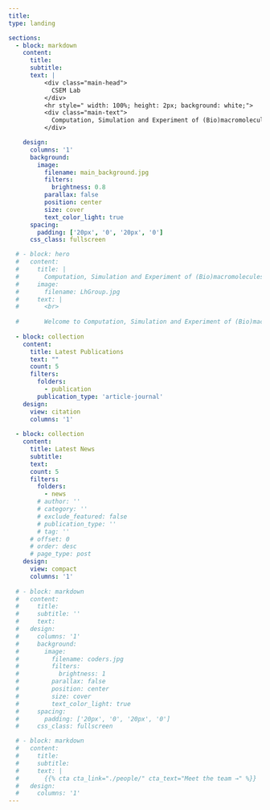 ```yaml
---
title:
type: landing

sections:
  - block: markdown
    content:
      title:
      subtitle: 
      text: |
          <div class="main-head">
            CSEM Lab
          </div>
          <hr style=" width: 100%; height: 2px; background: white;">
          <div class="main-text">
            Computation, Simulation and Experiment of (Bio)macromolecules Lab
          </div>

    design:
      columns: '1'
      background:
        image: 
          filename: main_background.jpg
          filters:
            brightness: 0.8
          parallax: false
          position: center
          size: cover
          text_color_light: true
      spacing:
        padding: ['20px', '0', '20px', '0']
      css_class: fullscreen

  # - block: hero
  #   content:
  #     title: |
  #       Computation, Simulation and Experiment of (Bio)macromolecules Lab
  #     image:
  #       filename: LhGroup.jpg
  #     text: |
  #       <br>
        
  #       Welcome to Computation, Simulation and Experiment of (Bio)macromolecules Lab!
 
  - block: collection
    content:
      title: Latest Publications
      text: ""
      count: 5
      filters:
        folders:
          - publication
        publication_type: 'article-journal'
    design:
      view: citation
      columns: '1'
 
  - block: collection
    content:
      title: Latest News
      subtitle:
      text:
      count: 5
      filters:
        folders:
          - news
        # author: ''
        # category: ''
        # exclude_featured: false
        # publication_type: ''
        # tag: ''
      # offset: 0
      # order: desc
      # page_type: post
    design:
      view: compact
      columns: '1'
  
  # - block: markdown
  #   content:
  #     title:
  #     subtitle: ''
  #     text:
  #   design:
  #     columns: '1'
  #     background:
  #       image: 
  #         filename: coders.jpg
  #         filters:
  #           brightness: 1
  #         parallax: false
  #         position: center
  #         size: cover
  #         text_color_light: true
  #     spacing:
  #       padding: ['20px', '0', '20px', '0']
  #     css_class: fullscreen

  # - block: markdown
  #   content:
  #     title:
  #     subtitle:
  #     text: |
  #       {{% cta cta_link="./people/" cta_text="Meet the team →" %}}
  #   design:
  #     columns: '1'
---
```


